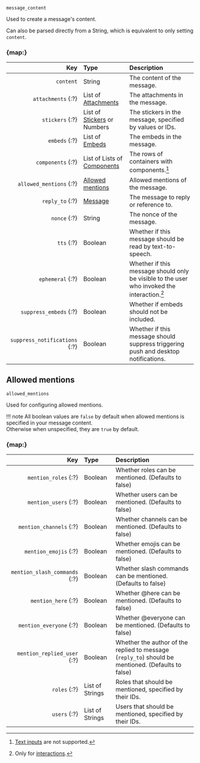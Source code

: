 `message_content`

Used to create a message's content.

Can also be parsed directly from a String, which is equivalent to only setting `content`.


### {map:}

|                           Key | Type                                                              | Description                                                                                 |
|------------------------------:|:------------------------------------------------------------------|:--------------------------------------------------------------------------------------------|
|                     `content` | String                                                            | The content of the message.                                                                 |
|            `attachments` {:?} | List of [Attachments](/parsables/attachment.md)                   | The attachments in the message.                                                             |
|               `stickers` {:?} | List of [Stickers](/values/sticker.md) or Numbers                 | The stickers in the message, specified by values or IDs.                                    |
|                 `embeds` {:?} | List of [Embeds](/parsables/embed.md)                             | The embeds in the message.                                                                  |
|             `components` {:?} | List of Lists of [Components](/parsables/components/component.md) | The rows of containers with components.[^1]                                                 |
|       `allowed_mentions` {:?} | [Allowed mentions](#allowed-mentions)                             | Allowed mentions of the message.                                                            |
|               `reply_to` {:?} | [Message](/values/message.md)                                     | The message to reply or reference to.                                                       |
|                  `nonce` {:?} | String                                                            | The nonce of the message.                                                                   |
|                    `tts` {:?} | Boolean                                                           | Whether if this message should be read by text-to-speech.                                   |
|              `ephemeral` {:?} | Boolean                                                           | Whether if this message should only be visible to the user who invoked the interaction.[^2] |
|        `suppress_embeds` {:?} | Boolean                                                           | Whether if embeds should not be included.                                                   |
| `suppress_notifications` {:?} | Boolean                                                           | Whether if this message should suppress triggering push and desktop notifications.          |



## Allowed mentions

`allowed_mentions`

Used for configuring allowed mentions.

!!! note
    All boolean values are `false` by default when allowed mentions is specified in your message content.
    <br>
    Otherwise when unspecified, they are `true` by default.


### {map:}

|                           Key | Type            | Description                                                                                        |
|------------------------------:|:----------------|:---------------------------------------------------------------------------------------------------|
|          `mention_roles` {:?} | Boolean         | Whether roles can be mentioned. (Defaults to false)                                                |
|          `mention_users` {:?} | Boolean         | Whether users can be mentioned. (Defaults to false)                                                |
|       `mention_channels` {:?} | Boolean         | Whether channels can be mentioned. (Defaults to false)                                             |
|         `mention_emojis` {:?} | Boolean         | Whether emojis can be mentioned. (Defaults to false)                                               |
| `mention_slash_commands` {:?} | Boolean         | Whether slash commands can be mentioned. (Defaults to false)                                       |
|           `mention_here` {:?} | Boolean         | Whether @here can be mentioned. (Defaults to false)                                                |
|       `mention_everyone` {:?} | Boolean         | Whether @everyone can be mentioned. (Defaults to false)                                            |
|   `mention_replied_user` {:?} | Boolean         | Whether the author of the replied to message (`reply_to`) should be mentioned. (Defaults to false) |
|                  `roles` {:?} | List of Strings | Roles that should be mentioned, specified by their IDs.                                            |
|                  `users` {:?} | List of Strings | Users that should be mentioned, specified by their IDs.                                            |



[^1]: [Text inputs](/parsables/components/text-input.md) are not supported.
[^2]: Only for [interactions](/values/interactions/interaction.md).
